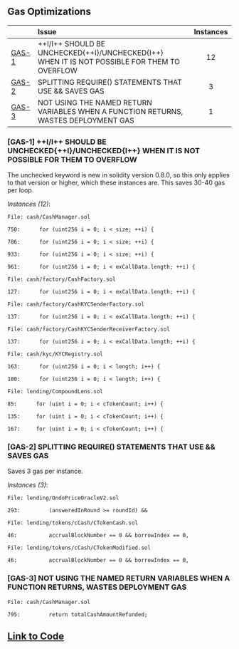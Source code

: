 ## Gas Optimizations

| |Issue|Instances|
|-|:-|:-:|
| [GAS-1](#GAS-1) | ++I/I++ SHOULD BE UNCHECKED{++I}/UNCHECKED{I++} WHEN IT IS NOT POSSIBLE FOR THEM TO OVERFLOW | 12 |
| [GAS-2](#GAS-2) | SPLITTING REQUIRE() STATEMENTS THAT USE && SAVES GAS | 3 |
| [GAS-3](#GAS-3) | NOT USING THE NAMED RETURN VARIABLES WHEN A FUNCTION RETURNS, WASTES DEPLOYMENT GAS | 1 |

###  [GAS-1] ++I/I++ SHOULD BE UNCHECKED{++I}/UNCHECKED{I++} WHEN IT IS NOT POSSIBLE FOR THEM TO OVERFLOW

The unchecked keyword is new in solidity version 0.8.0, so this only applies to that version or higher, which these instances are. This saves 30-40 gas per loop.

*Instances (12)*:
```solidity
File: cash/CashManager.sol

750:      for (uint256 i = 0; i < size; ++i) {

786:      for (uint256 i = 0; i < size; ++i) {

933:      for (uint256 i = 0; i < size; ++i) {

961:      for (uint256 i = 0; i < exCallData.length; ++i) {

```

```solidity
File: cash/factory/CashFactory.sol

127:      for (uint256 i = 0; i < exCallData.length; ++i) {

```

```solidity
File: cash/factory/CashKYCSenderFactory.sol

137:      for (uint256 i = 0; i < exCallData.length; ++i) {

```

```solidity
File: cash/factory/CashKYCSenderReceiverFactory.sol

137:      for (uint256 i = 0; i < exCallData.length; ++i) {

```

```solidity
File: cash/kyc/KYCRegistry.sol

163:      for (uint256 i = 0; i < length; i++) {

180:      for (uint256 i = 0; i < length; i++) {

```

```solidity
File: lending/CompoundLens.sol

85:      for (uint i = 0; i < cTokenCount; i++) {

135:     for (uint i = 0; i < cTokenCount; i++) {

167:     for (uint i = 0; i < cTokenCount; i++) {

```

###  [GAS-2] SPLITTING REQUIRE() STATEMENTS THAT USE && SAVES GAS

Saves 3 gas per instance.

*Instances (3)*:
```solidity
File: lending/OndoPriceOracleV2.sol

293:         (answeredInRound >= roundId) &&

```

```solidity
File: lending/tokens/cCash/CTokenCash.sol

46:          accrualBlockNumber == 0 && borrowIndex == 0,

```

```solidity
File: lending/tokens/cCash/CTokenModified.sol

46:          accrualBlockNumber == 0 && borrowIndex == 0,

```

### [GAS-3] NOT USING THE NAMED RETURN VARIABLES WHEN A FUNCTION RETURNS, WASTES DEPLOYMENT GAS

```solidity
File: cash/CashManager.sol

795:         return totalCashAmountRefunded;
```
[Link to Code](https://github.com/code-423n4/2023-01-ondo/blob/main/contracts/cash/CashManager.sol#L795)
---